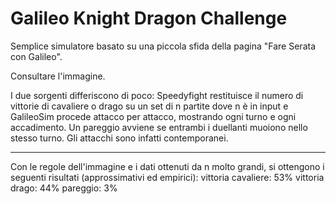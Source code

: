 # Galileo Knight Dragon Challenge
Semplice simulatore basato su una piccola sfida della pagina "Fare Serata con Galileo".

Consultare l'immagine.

I due sorgenti differiscono di poco: Speedyfight restituisce il numero di vittorie di cavaliere o drago su un set di n partite dove n è in input e GalileoSim procede attacco per attacco, mostrando ogni turno e ogni accadimento.
Un pareggio avviene se entrambi i duellanti muoiono nello stesso turno. Gli attacchi sono infatti contemporanei.

----

Con le regole dell'immagine e i dati ottenuti da n molto grandi, si ottengono i seguenti risultati (approssimativi ed empirici):
  vittoria cavaliere: 53%
  vittoria drago: 44%
  pareggio: 3%

